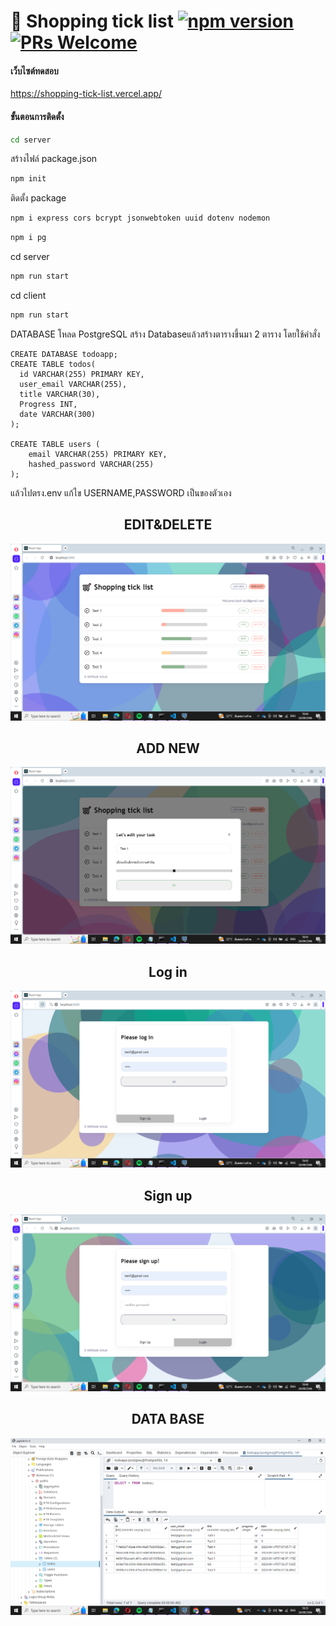 # 🛒 Shopping tick list         [![npm version](https://img.shields.io/npm/v/react.svg?style=flat)](https://www.npmjs.com/package/react) [![PRs Welcome](https://img.shields.io/badge/PRs-welcome-brightgreen.svg)](https://reactjs.org/docs/how-to-contribute.html#your-first-pull-request)

#### เว็บไซต์ทดสอบ
https://shopping-tick-list.vercel.app/


#### ขั้นตอนการติดตั้ง
```bash
cd server
```

สร้างไฟล์ package.json
```bash
npm init
```

ติดตั้ง package
```bash
npm i express cors bcrypt jsonwebtoken uuid dotenv nodemon
```

```bash
npm i pg
```
cd server
```bash
npm run start
```
cd client
```bash
npm run start
```



DATABASE
โหลด PostgreSQL
สร้าง Databaseแล้วสร้างตารางขึ้นมา 2 ตาราง 
โดยใช้คำสั่ง
```
CREATE DATABASE todoapp;
CREATE TABLE todos(
  id VARCHAR(255) PRIMARY KEY,
  user_email VARCHAR(255),
  title VARCHAR(30),
  Progress INT,
  date VARCHAR(300)
); 

CREATE TABLE users (
    email VARCHAR(255) PRIMARY KEY,
    hashed_password VARCHAR(255)
);
```

แล้วไปตรง.env แก้ไข USERNAME,PASSWORD เป็นของตัวเอง


<p align="center">
 <h2 align="center">EDIT&DELETE</h2>
</p>

![App ScreenShot](https://github.com/leavemealone086/ShoppingTickList/blob/main/img/Shopping_tick_list1.PNG)


<p align="center">
 <h2 align="center">ADD NEW</h2>
</p>

![App ScreenShot](https://github.com/leavemealone086/ShoppingTickList/blob/main/img/Shopping_tick_list2.PNG)

<p align="center">
 <h2 align="center">Log in</h2>
</p>

![App ScreenShot](https://github.com/leavemealone086/ShoppingTickList/blob/main/img/Shopping_tick_list4.PNG)


<p align="center">
 <h2 align="center">Sign up</h2>
</p>

![App ScreenShot](https://github.com/leavemealone086/ShoppingTickList/blob/main/img/Shopping_tick_list5.PNG)


<p align="center">
 <h2 align="center">DATA BASE</h2>
</p>

![App ScreenShot](https://github.com/leavemealone086/ShoppingTickList/blob/main/img/DATA_BASE.PNG)
